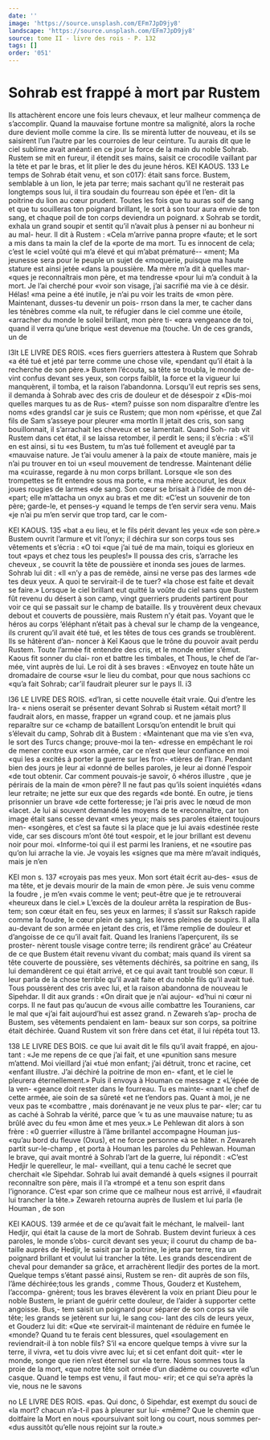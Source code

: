 ```yaml
---
date: ''
image: 'https://source.unsplash.com/EFm7JpD9jy8'
landscape: 'https://source.unsplash.com/EFm7JpD9jy8'
source: tome II - livre des rois - P. 132
tags: []
order: '051'
---
```


# Sohrab est frappé à mort par Rustem

Ils attachèrent encore une fois leurs chevaux, et leur malheur commença de s’accomplir. Quand la mauvaise fortune montre sa malignité, alors la roche dure devient molle comme la cire. Ils se mirentà lutter de nouveau, et ils se saisirent l’un l’autre par
les courroies de leur ceinture. Tu aurais dit que le ciel sublime avait anéanti en ce jour la force de la main du noble Sohrab. Rustem se mit en fureur, il étendit ses mains, saisit ce crocodile vaillant par la tète et par le bras, et lit plier le des du jeune héros.
KEI KAOUS. 133 Le temps de Sohrab était venu, et son c017): était
sans force. Bustem, semblable à un lion, le jeta par terre; mais sachant qu’il ne resterait pas longtemps sous lui, il tira soudain du fourreau son épée et l’en-
dit la poitrine du lion au cœur prudent. Toutes les fois que tu auras soif de sang et que tu souilleras ton poignard brillant, le sort à son tour aura envie de ton sang, et chaque poil de ton corps deviendra
un poignard. x
Sohrab se tordit, exhala un grand soupir et sentit
qu’il n’avait plus à penser ni au bonheur ni au mal-
heur. Il dit à Rustem : «Cela m’arrive panna propre
«faute; et le sort a mis dans ta main la clef de la
«porte de ma mort. Tu es innocent de cela; c’est le «ciel voûté qui m’a élevé et qui m’abat prématuré--
«ment; Ma jeunesse sera pour le peuple un sujet de «moquerie, puisque ma haute stature est ainsi jetée «dans la poussière. Ma mère m’a dit à quelles mar-
«ques je reconnaîtrais mon père, et ma tendresse «pour lui m’a conduit à la mort. Je l’ai cherché pour
«voir son visage, j’ai sacrifié ma vie à ce désir. Hélas!
«ma peine a été inutile, je n’ai pu voir les traits de
«mon père. Maintenant, dusses-tu devenir un pois- rrson dans la mer, te cacher dans les ténèbres comme «la nuit, te réfugier dans le ciel comme une étoile, «arracher du monde le soleil brillant, mon père ti- «œra vengeance de toi, quand il verra qu’une brique «est devenue ma (touche. Un de ces grands, un de

l3lt LE LIVRE DES ROIS.
«ces fiers guerriers attestera à Rustem que Sohrab «a été tué et jeté par terre comme une chose vile, «pendant qu’il était à la recherche de son père.»
Bustem l’écouta, sa tête se troubla, le monde de-
vint confus devant ses yeux, son corps faiblit, la force et la vigueur lui manquèrent, il tomba, et la raison l’abandonna. Lorsqu’il eut repris ses sens, il
demanda à Sohrab avec des cris de douleur et de désespoir z «Dis-moi quelles marques tu as de Rus- «tem? puisse son nom disparaître d’entre les noms
«des grandsl car je suis ce Rustem; que mon nom «périsse, et que Zal fils de Sam s’asseye pour pleurer
«ma mortln Il jetait des cris, son sang bouillonnait, il s’arrachait les cheveux et se lamentait. Quand Soh- rab vit Rustem dans cet état, il se laissa retomber, il perdit le sens; il s’écria : «S’il en est ainsi, si tu
«es Bustem, tu m’as tué follement et aveuglé par ta «mauvaise nature. Je t’ai voulu amener à la paix de «toute manière, mais je n’ai pu trouver en toi un «seul mouvement de tendresse. Maintenant délie ma «cuirasse, regarde à nu mon corps brillant. Lorsque «le son des trompettes se fit entendre sous ma porte, « ma mère accourut, les deux joues rougies de larmes «de sang. Son cœur se brisait à l’idée de mon dé-
«part; elle m’attacha un onyx au bras et me dit: «C’est un souvenir de ton père; garde-le, et penses-y «quand le temps de t’en servir sera venu. Mais «je n’ai pu m’en servir que trop tard, car le com-

KEI KAOUS. 135 «bat a eu lieu, et le fils périt devant les yeux
«de son père.»
Bustem ouvrit l’armure et vit l’onyx; il déchira
sur son corps tous ses vêtements et s’écria : «O toi
«que j’ai tué de ma main, toiqui es glorieux en tout «pays et chez tous les peuples!» Il poussa des cris, s’arrache les cheveux , se couvrit la tête de poussière
et inonda ses joues de larmes. Sohrab lui dit : «Il «n’y a pas de remède, ainsi ne verse pas des larmes
«de tes deux yeux. A quoi te servirait-il de te tuer? «la chose est faite et devait se faire.»
Lorsque le ciel brillant eut quitté la voûte du ciel sans que Bustem fût revenu du désert à son camp, vingt guerriers prudents partirent pour voir ce qui se passait sur le champ de bataille. Ils y trouvèrent
deux chevaux debout et couverts de poussière, mais Rustem n’y était pas. Voyant que le héros au corps
’éléphant n’était pas à cheval sur le champ de la
vengeance, ils crurent qu’il avait été tué, et les têtes
de tous ces grands se troublèrent. Ils se hâtèrent d’an- noncer à Keî Kaous que le trône du pouvoir avait perdu Rustem. Toute l’armée fit entendre des cris,
et le monde entier s’émut. Kaous fit sonner du clai-
ron et battre les timbales, et Thous, le chef de l’ar- mée, vint auprès de lui. Le roi dit à ses braves : «Envoyez en toute hâte un dromadaire de course «sur le lieu du combat, pour que nous sachions cc «qu’a fait Sohrab; car’il faudrait pleurer sur le pays
Il. i3

l36 LE LIVRE DES ROIS. «d’lran, si cette nouvelle était vraie. Qui d’entre les Ira-
« niens oserait se présenter devant Sohrab si Rustem
«était mort? Il faudrait alors, en masse, frapper un
«grand coup. et ne jamais plus reparaître sur ce «champ de bataillent
Lorsqu’on entendit le bruit qui s’élevait du camp,
Sohrab dit à Bustem : «Maintenant que ma vie s’en «va, le sort des Turcs change; prouve-moi la ten- «dresse en empêchant le roi de mener contre eux «son armée, car ce n’est que leur confiance en moi
«qui les a excités à porter la guerre sur les fron- «tières de l’Iran. Pendant bien des jours je leur ai «donné de belles paroles, je leur ai donné l’espoir
«de tout obtenir. Car comment pouvais-je savoir, ô «héros illustre , que je périrais de la main de
«mon père? Il ne faut pas qu’ils soient inquiétés
«dans leur retraite; ne jette sur eux que des regards «de bonté. En outre, je tiens prisonnier un brave «de cette forteresse; je l’ai pris avec le nœud de mon «lacet. Je lui ai souvent demandé les moyens de te «reconnaître, car ton image était sans cesse devant «mes yeux; mais ses paroles étaient toujours men-
«songères, et c’est sa faute si la place que je lui avais «destinée reste vide, car ses discours m’ont ôté tout
«espoir, et le jour brillant est devenu noir pour moi. «Informe-toi qui il est parmi les Iraniens, et ne
«soutire pas qu’on lui arrache la vie. Je voyais les «signes que ma mère m’avait indiqués, mais je n’en

KEI mon s. 137 «croyais pas mes yeux. Mon sort était écrit au-des-
«sus de ma tête, et je devais mourir de la main de «mon père. Je suis venu comme la foudre , je m’en
«vais comme le vent; peut-être que je te retrouverai «heureux dans le ciel.»
L’excès de la douleur arrêta la respiration de Bus-
tem; son cœur était en feu, ses yeux en larmes; il s’assit sur Raksch rapide comme la foudre, le cœur plein de sang, les lèvres pleines de soupirs. Il alla au-devant de son armée en jetant des cris, et l’âme
remplie de douleur et d’angoisse de ce qu’il avait
fait. Quand les Iraniens l’aperçurent, ils se proster- nèrent tousle visage contre terre; ils rendirent grâce’
au Créateur de ce que Bustem était revenu vivant
du combat; mais quand ils virent sa tête couverte de poussière, ses vêtements déchirés, sa poitrine en
sang, ils lui demandèrent ce qui était arrivé, et ce
qui avait tant troublé son cœur. Il leur parla de
la chose terrible qu’il avait faite et du noble fils qu’il avait tué. Tous poussèrent des cris avec lui,
et la raison abandonna de nouveau le Sipehdar. Il dit aux grands : «On dirait que je n’ai aujour- «d’hui ni cœur ni corps. Il ne faut pas qu’aucun de
«vous aille combattre les Touraniens, car le mal que «j’ai fait aujourd’hui est assez grand. n Zewareh s’ap-
procha de Bustem, ses vêtements pendaient en lam- beaux sur son corps, sa poitrine était déchirée. Quand Rustem vit son frère dans cet état, il lui répéta tout 13.

138 LE LIVRE DES BOIS.
ce que lui avait dit le fils qu’il avait frappé, en ajou-
tant : «Je me repens de ce que j’ai fait, et une «punition sans mesure m’attend. Moi vieillard j’ai
«tué mon enfant; j’ai détruit, tronc et racine, cet
«enfant illustre. J’ai déchiré la poitrine de mon en-
«fant, et le ciel le pleurera éternellement.» Puis il envoya à Houman ce message z «L’épée de la ven- «geance doit rester dans le fourreau. Tu es mainte- «nant le chef de cette armée, aie soin de sa sûreté
«et ne t’endors pas. Quant à moi, je ne veux pas te «combattre , mais dorénavant je ne veux plus te par- «ler; car tu as caché à Sohrab la vérité, parce que
’« tu as une mauvaise nature; tu as brûlé avec du feu «mon âme et mes yeux.»
Le Pehlewan dit alors à son frère : «0 guerrier «illustre à l’âme brillantel accompagne Houman jus- «qu’au bord du fleuve (Oxus), et ne force personne
«à se hâter. n Zewareh partit sur-le-champ , et porta
à Houman les paroles du Pehlewan. Houman le brave, qui avait montré à Sohrab l’art de la guerre,
lui répondit : «C’est Hedjir le querelleur, le mal- «veillant, qui a tenu caché le secret que cherchait «le Sipehdar. Sohrab lui avait demandé à quels «signes il pourrait reconnaître son père, mais il l’a «trompé et a tenu son esprit dans l’ignorance. C’est
«par son crime que ce malheur nous est arrivé, il «faudrait lui trancher la tête.» Zewareh retourna auprès de lluslem et lui parla (le Houman , de son

KEI KAOUS. 139 armée et de ce qu’avait fait le méchant, le malveil-
lant Hedjir, qui était la cause de la mort de Sohrab. Bustem devint furieux à ces paroles, le monde s’obs- curcit devant ses yeux; il courut du champ de ba- taille auprès de Hedjir, le saisit par la poitrine, le jeta par terre, tira un poignard brillant et voulut lui trancher la tête. Les grands descendirent de cheval pour demander sa grâce, et arrachèrent Iledjir des
portes de la mort.
Quelque temps s’étant passé ainsi, Rustem se ren-
dit auprès de son fils, l’âme déchirée;tous les grands ,
comme Thous, Gouderz et Kustehem, l’accompa- gnèrent; tous les braves élevèrent la voix en priant Dieu pour le noble Bustem, le priant de guérir cette douleur, de l’aider à supporter cette angoisse. Bus,- tem saisit un poignard pour séparer de son corps sa vile tête; les grands se jetèrent sur lui, le sang cou- lant des cils de leurs yeux, et Gouderz lui dit: «Que
«te servirait-il maintenant de réduire en fumée le
«monde? Quand tu te ferais cent blessures, quel «soulagement en reviendrait-il à ton noble fils? S’il
«a encore quelque temps à vivre sur la terre, il vivra, «et tu dois vivre avec lui; et si cet enfant doit quit- «ter le monde, songe que rien n’est éternel sur
«la terre. Nous sommes tous la proie de la mort, «que notre tête soit ornée d’un diadème ou couverte
«d’un casque. Quand le temps est venu, il faut mou- «rir; et ce qui se’ra après la vie, nous ne le savons

no LE LIVRE DES ROIS.
«pas. Qui donc, ô Sipehdar, est exempt du souci de
«la mort? chacun n’a-t-il pas à pleurer sur lui-
«même? Que le chemin que doitfaire la Mort en nous
«poursuivant soit long ou court, nous sommes per- «dus aussitôt qu’elle nous rejoint sur la route.»
